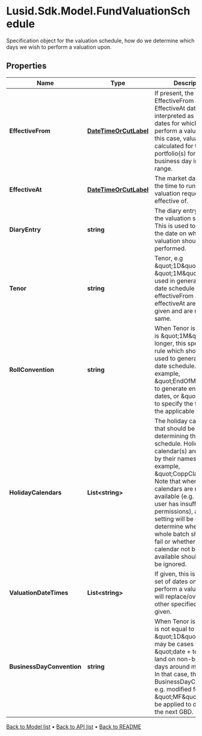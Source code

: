 # Lusid.Sdk.Model.FundValuationSchedule
Specification object for the valuation schedule, how do we determine which days we wish to perform a valuation upon.

## Properties

Name | Type | Description | Notes
------------ | ------------- | ------------- | -------------
**EffectiveFrom** | [**DateTimeOrCutLabel**](DateTimeOrCutLabel.md) | If present, the EffectiveFrom and EffectiveAt dates are interpreted as a range of dates for which to perform a valuation. In this case, valuation is calculated for the portfolio(s) for each business day in the given range. | [optional] 
**EffectiveAt** | [**DateTimeOrCutLabel**](DateTimeOrCutLabel.md) | The market data time, i.e. the time to run the valuation request effective of. | [optional] 
**DiaryEntry** | **string** | The diary entry to use for the valuation schedule. This is used to determine the date on which the valuation should be performed. | [optional] 
**Tenor** | **string** | Tenor, e.g \&quot;1D\&quot;, \&quot;1M\&quot; to be used in generating the date schedule when effectiveFrom and effectiveAt are both given and are not the same. | [optional] 
**RollConvention** | **string** | When Tenor is given and is \&quot;1M\&quot; or longer, this specifies the rule which should be used to generate the date schedule. For example, \&quot;EndOfMonth\&quot; to generate end of month dates, or \&quot;1\&quot; to specify the first day of the applicable month. | [optional] 
**HolidayCalendars** | **List&lt;string&gt;** | The holiday calendar(s) that should be used in determining the date schedule. Holiday calendar(s) are supplied by their names, for example, \&quot;CoppClark\&quot;. Note that when the calendars are not available (e.g. when the user has insufficient permissions), a recipe setting will be used to determine whether the whole batch should then fail or whether the calendar not being available should simply be ignored. | [optional] 
**ValuationDateTimes** | **List&lt;string&gt;** | If given, this is the exact set of dates on which to perform a valuation. This will replace/override all other specified values if given. | [optional] 
**BusinessDayConvention** | **string** | When Tenor is given and is not equal to \&quot;1D\&quot;, there may be cases where \&quot;date + tenor\&quot; land on non-business days around month end. In that case, the BusinessDayConvention, e.g. modified following \&quot;MF\&quot; would be applied to determine the next GBD. | [optional] 

[Back to Model list](../README.md#documentation-for-models) &#8226; [Back to API list](../README.md#documentation-for-api-endpoints) &#8226; [Back to README](../README.md)

